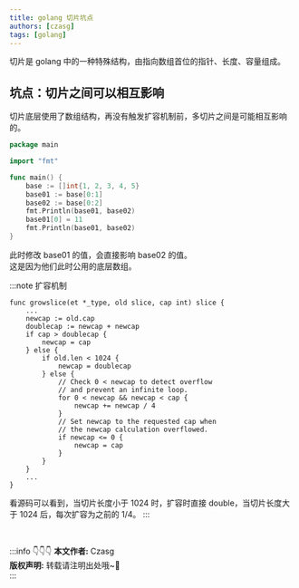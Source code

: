 ```yaml
---
title: golang 切片坑点
authors: [czasg]
tags: [golang]
---
```


切片是 golang 中的一种特殊结构，由指向数组首位的指针、长度、容量组成。

<!--truncate-->

## 坑点：切片之间可以相互影响
切片底层使用了数组结构，再没有触发扩容机制前，多切片之间是可能相互影响的。

```go
package main

import "fmt"

func main() {
	base := []int{1, 2, 3, 4, 5}
	base01 := base[0:1]
	base02 := base[0:2]
	fmt.Println(base01, base02)
	base01[0] = 11
	fmt.Println(base01, base02)
}
```
此时修改 base01 的值，会直接影响 base02 的值。     
这是因为他们此时公用的底层数组。

:::note 扩容机制
```goalng title="src/runtime/slice.go"
func growslice(et *_type, old slice, cap int) slice {
    ...
    newcap := old.cap
    doublecap := newcap + newcap
    if cap > doublecap {
        newcap = cap
    } else {
        if old.len < 1024 {
            newcap = doublecap
        } else {
            // Check 0 < newcap to detect overflow
            // and prevent an infinite loop.
            for 0 < newcap && newcap < cap {
                newcap += newcap / 4
            }
            // Set newcap to the requested cap when
            // the newcap calculation overflowed.
            if newcap <= 0 {
                newcap = cap
            }
        }
    }
    ...
}
```
看源码可以看到，当切片长度小于 1024 时，扩容时直接 double，当切片长度大于 1024 后，每次扩容为之前的 1/4。
:::


<br/>

:::info 👇👇👇
**本文作者:** Czasg     
**版权声明:** 转载请注明出处哦~👮‍    
:::
